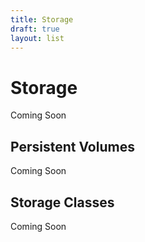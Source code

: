 ```yaml
---
title: Storage
draft: true
layout: list
---
```


# Storage

Coming Soon

## Persistent Volumes

Coming Soon

## Storage Classes

Coming Soon
